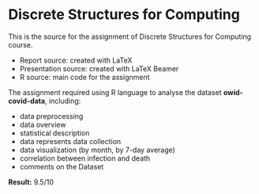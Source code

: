 # Discrete Structures for Computing
This is the source for the assignment of Discrete Structures for Computing course.

+ Report source: created with LaTeX
+ Presentation source: created with LaTeX Beamer
+ R source: main code for the assignment

The assignment required using R language to analyse the dataset **owid-covid-data**, including:

+ data preprocessing
+ data overview
+ statistical description
+ data represents data collection
+ data visualization (by month, by 7-day average)
+ correlation between infection and death
+ comments on the Dataset

**Result:** 9.5/10
